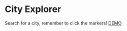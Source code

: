 # City Explorer

Search for a city, remember to click the markers!
[DEMO](https://abooayoob.github.io/city-explorer/)
